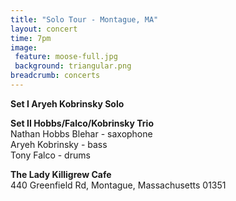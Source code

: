 ```yaml
---
title: "Solo Tour - Montague, MA"
layout: concert
time: 7pm
image:
 feature: moose-full.jpg
 background: triangular.png
breadcrumb: concerts
---
```

**Set I Aryeh Kobrinsky Solo**

**Set II Hobbs/Falco/Kobrinsky Trio**  
Nathan Hobbs Blehar - saxophone  
Aryeh Kobrinsky - bass  
Tony Falco - drums

**The Lady Killigrew Cafe**  
440 Greenfield Rd, Montague, Massachusetts 01351